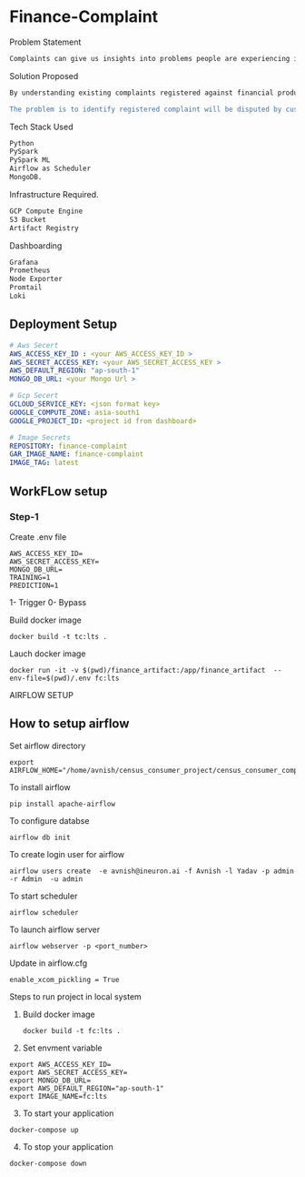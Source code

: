 # Finance-Complaint 
Problem Statement

```bash
Complaints can give us insights into problems people are experiencing in the marketplace and help us to undestand the reason and do necessary modification in exisiting financial product if required.
```
Solution Proposed
```bash
By understanding existing complaints registered against financial products we can create an ML model that can help us to identify newly registered complaints whether they are problematic or not and accordingly company can take quick action to resolve the issue, and satisfy the customer's need.

The problem is to identify registered complaint will be disputed by customer or not.
```

Tech Stack Used
```bash
Python
PySpark
PySpark ML
Airflow as Scheduler
MongoDB.
```
Infrastructure Required.
```bash
GCP Compute Engine
S3 Bucket
Artifact Registry
```

Dashboarding
```bash
Grafana
Prometheus
Node Exporter
Promtail
Loki
```


## Deployment Setup

```yaml
# Aws Secert 
AWS_ACCESS_KEY_ID : <your AWS_ACCESS_KEY_ID >
AWS_SECRET_ACCESS_KEY: <your AWS_SECRET_ACCESS_KEY >
AWS_DEFAULT_REGION: "ap-south-1" 
MONGO_DB_URL: <your Mongo Url >

# Gcp Secert 
GCLOUD_SERVICE_KEY: <json format key>
GOOGLE_COMPUTE_ZONE: asia-south1
GOOGLE_PROJECT_ID: <project id from dashboard>

# Image Secrets
REPOSITORY: finance-complaint
GAR_IMAGE_NAME: finance-complaint
IMAGE_TAG: latest
```

## WorkFLow setup
### Step-1
Create .env file

```
AWS_ACCESS_KEY_ID=
AWS_SECRET_ACCESS_KEY=
MONGO_DB_URL=
TRAINING=1
PREDICTION=1
```
1- Trigger
0- Bypass

Build docker image
```
docker build -t tc:lts .
```

Lauch docker image

```
docker run -it -v $(pwd)/finance_artifact:/app/finance_artifact  --env-file=$(pwd)/.env fc:lts
```


AIRFLOW SETUP

## How to setup airflow

Set airflow directory
```
export AIRFLOW_HOME="/home/avnish/census_consumer_project/census_consumer_complaint/airflow"
```

To install airflow 
```
pip install apache-airflow
```

To configure databse
```
airflow db init
```

To create login user for airflow
```
airflow users create  -e avnish@ineuron.ai -f Avnish -l Yadav -p admin -r Admin  -u admin
```
To start scheduler
```
airflow scheduler
```
To launch airflow server
```
airflow webserver -p <port_number>
```

Update in airflow.cfg
```
enable_xcom_pickling = True
```

Steps to run project in local system


1. Build docker image
   ```
   docker build -t fc:lts .
   ```
2. Set envment variable
```
export AWS_ACCESS_KEY_ID=
export AWS_SECRET_ACCESS_KEY=
export MONGO_DB_URL=
export AWS_DEFAULT_REGION="ap-south-1"
export IMAGE_NAME=fc:lts
```
3. To start your application
```
docker-compose up
```
4. To stop your application
```
docker-compose down
``` 
